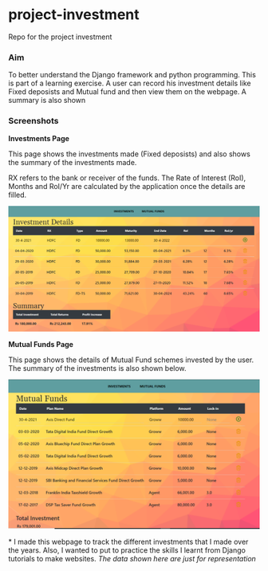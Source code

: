 # project-investment
Repo for the project investment

### Aim

To better understand the Django framework and python programming. This is part of a learning exercise.
A user can record his investment details like Fixed deposists and Mutual fund and then view them on the webpage. A summary is also shown

### Screenshots

**Investments Page**

<p>This page shows the investments made (Fixed deposists) and also shows the summary of the investments made.</p>
<p>RX refers to the bank or receiver of the funds. The Rate of Interest (RoI), Months and RoI/Yr are calculated by the application once the details are filled.</p>

![Alt Text](investment_page.PNG?raw=true "Investments_Page")

**Mutual Funds Page**

This page shows the details of Mutual Fund schemes invested by the user. The summary of the investments is also shown below.

![Alt Text](mf_page.PNG?raw=true "MF_Page")


\* I made this webpage to track the different investments that I made over the years. Also, I wanted to put to practice the skills I learnt from Django tutorials to make websites.
_The data shown here are just for representation_
